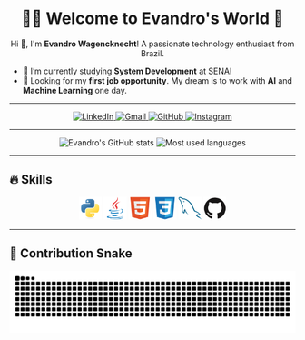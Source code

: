 <!-- Título -->
<div align="center">
  <h1>👨‍💻 Welcome to Evandro's World 🌟</h1>
</div>

<!-- Apresentação -->
<p align="center">
  Hi 👋, I'm <strong>Evandro Wagencknecht</strong>! A passionate technology enthusiast from Brazil.
</p>

- 🌱 I’m currently studying **System Development** at [SENAI](https://www.sc.senai.br)
- 🔭 Looking for my **first job opportunity**. My dream is to work with **AI** and **Machine Learning** one day.

---

<!-- Links -->
<p align="center">
  <a href="https://www.linkedin.com/in/evandro-wagencknecht-151a96307/" target="_blank">
    <img src="https://img.shields.io/badge/LinkedIn-0077B5?style=for-the-badge&logo=linkedin&logoColor=white" alt="LinkedIn">
<a href="mailto:evandro_wagencknecht@estudante.sc.senai.br" target="_blank">
    <img src="https://img.shields.io/badge/Gmail-D14836?style=for-the-badge&logo=gmail&logoColor=white" alt="Gmail">
</a>
  <a href="https://github.com/4L3M40" target="_blank">
    <img src="https://img.shields.io/badge/GitHub-181717?style=for-the-badge&logo=github&logoColor=white" alt="GitHub">
  </a>
  <a href="https://www.instagram.com/um_alema0/" target="_blank">
    <img src="https://img.shields.io/badge/Instagram-E4405F?style=for-the-badge&logo=instagram&logoColor=white" alt="Instagram">
  </a>
</p>

---

<!-- GitHub Stats -->
<div align="center">
  <img height="150em" src="https://github-readme-stats.vercel.app/api?username=4L3M40&show_icons=true&theme=gotham" alt="Evandro's GitHub stats"/>
  <img height="150em" src="https://github-readme-stats.vercel.app/api/top-langs/?username=4L3M40&layout=compact&theme=gotham" alt="Most used languages"/>
</div>

---

<!-- Habilidades -->
## 🔥 Skills
<div align="center">
  <img src="https://raw.githubusercontent.com/devicons/devicon/master/icons/python/python-original.svg" alt="Python" width="40" height="40"/> 
  <img src="https://raw.githubusercontent.com/devicons/devicon/master/icons/java/java-original.svg" alt="Java" width="40" height="40"/>
  <img src="https://raw.githubusercontent.com/devicons/devicon/master/icons/html5/html5-original.svg" alt="HTML5" width="40" height="40"/>
  <img src="https://raw.githubusercontent.com/devicons/devicon/master/icons/css3/css3-original.svg" alt="CSS3" width="40" height="40"/>
  <img src="https://raw.githubusercontent.com/devicons/devicon/master/icons/mysql/mysql-original.svg" alt="MySQL" width="40" height="40"/>
  <img src="https://raw.githubusercontent.com/devicons/devicon/master/icons/github/github-original.svg" alt="GitHub" width="40" height="40"/>
</div>

---

<!-- Contribuições -->
## 🐍 Contribution Snake
<div align="center">
  <picture>
    <source media="(prefers-color-scheme: dark)" srcset="https://raw.githubusercontent.com/4L3M40/4L3M40/output/github-contribution-grid-snake-dark.svg">
    <source media="(prefers-color-scheme: light)" srcset="https://raw.githubusercontent.com/4L3M40/4L3M40/output/github-contribution-grid-snake.svg">
    <img alt="github contribution grid snake animation" src="https://raw.githubusercontent.com/4L3M40/4L3M40/output/github-contribution-grid-snake.svg">
  </picture>
</div>
